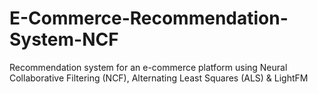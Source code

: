 # E-Commerce-Recommendation-System-NCF
Recommendation system for an e-commerce platform using Neural Collaborative Filtering (NCF), Alternating Least Squares (ALS) &amp; LightFM
